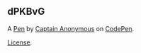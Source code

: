 dPKBvG
------


A [Pen](http://codepen.io/anon/pen/dPKBvG) by [Captain Anonymous](http://codepen.io/anon) on [CodePen](http://codepen.io/).

[License](http://codepen.io/anon/pen/dPKBvG/license).